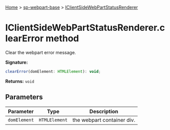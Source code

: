 <!-- docId=sp-webpart-base.iclientsidewebpartstatusrenderer.clearerror -->

[Home](./index.md) &gt; [sp-webpart-base](./sp-webpart-base.md) &gt; [IClientSideWebPartStatusRenderer](./sp-webpart-base.iclientsidewebpartstatusrenderer.md)

# IClientSideWebPartStatusRenderer.clearError method

Clear the webpart error message.

**Signature:**
```javascript
clearError(domElement: HTMLElement): void;
```
**Returns:** `void`

## Parameters

|  Parameter | Type | Description |
|  --- | --- | --- |
|  `domElement` | `HTMLElement` | the webpart container div. |

